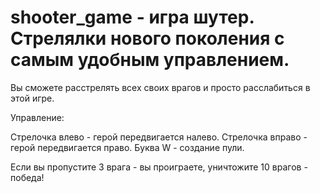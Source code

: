 # shooter_game - игра шутер. Стрелялки нового поколения с самым удобным управлением.
Вы сможете расстрелять всех своих врагов и просто расслабиться в этой игре.

Управление:

Cтрелочка влево - герой передвигается налево.
Стрелочка вправо - герой передвигается право.
Буква W - создание пули.

Если вы пропустите 3 врага - вы проиграете, уничтожите 10 врагов - победа!
